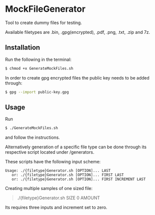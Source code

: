 # MockFileGenerator
Tool to create dummy files for testing.

Available filetypes are .bin, .gpg(encrypted), .pdf, .png, .txt, .zip and 7z.

## Installation
Run the following in the terminal:
```bash
$ chmod +x GenerateMockFiles.sh
```
In order to create gpg encrypted files the public key needs to be added through:
```bash
$ gpg --import public-key.gpg
```

## Usage
Run 
```bash
$ ./GenerateMockFiles.sh
```
and follow the instructions.

Alternatively generation of a specific file type can be done through its respective script located under /generators.

These scripts have the following input scheme:
>
    Usage: ./{filetype}Generator.sh [OPTION]... LAST
       or: ./{filetype}Generator.sh [OPTION]... FIRST LAST
       or: ./{filetype}Generator.sh [OPTION]... FIRST INCREMENT LAST
       
Creating multiple samples of one sized file:
> ./{filetype}Generator.sh SIZE 0 AMOUNT

Its requires three inputs and increment set to zero.